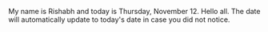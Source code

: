 My name is Rishabh and today is Thursday, November 12. Hello all. The date will automatically update to today's date in case you did not notice.
